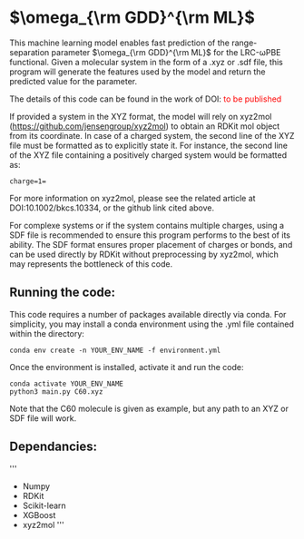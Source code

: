 # $\omega_{\rm GDD}^{\rm ML}$

This machine learning model enables fast prediction of the range-separation parameter $\omega_{\rm GDD}^{\rm ML}$ for the LRC-&omega;PBE functional. Given a molecular system in the form of a .xyz or .sdf file, this program will generate the features used by the model and return the predicted value for the parameter.

The details of this code can be found in the work of DOI: <span style="color: red"> to be published </span>


If provided a system in the XYZ format, the model will rely on xyz2mol (https://github.com/jensengroup/xyz2mol) to obtain an RDKit mol object from its coordinate. In case of a charged system, the second line of the XYZ file must be formatted as to explicitly state it. For instance, the second line of the XYZ file containing a positively charged system would be formatted as:
```
charge=1=
```
For more information on xyz2mol, please see the related article at DOI:10.1002/bkcs.10334, or the github link cited above.

For complexe systems or if the system contains multiple charges, using a SDF file is recommended to ensure this program performs to the best of its ability. The SDF format ensures proper placement of charges or bonds, and can be used directly by RDKit without preprocessing by xyz2mol, which may represents the bottleneck of this code.


## Running the code:

This code requires a number of packages available directly via conda. For simplicity, you may install a conda environment using the .yml file contained within the directory:
```
conda env create -n YOUR_ENV_NAME -f environment.yml
```

Once the environment is installed, activate it and run the code:
 ```
 conda activate YOUR_ENV_NAME
 python3 main.py C60.xyz
 ```
 
 Note that the C60 molecule is given as example, but any path to an XYZ or SDF file will work.

## Dependancies:
'''
- Numpy
- RDKit
- Scikit-learn
- XGBoost
- xyz2mol
'''
